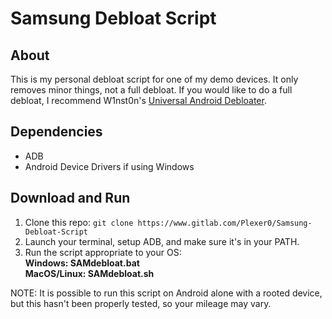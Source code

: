 # Samsung Debloat Script

## About
This is my personal debloat script for one of my demo devices. It only removes minor things, not a full debloat. If you would like to do a full debloat, I recommend W1nst0n's [Universal Android Debloater](https://github.com/0x192/universal-android-debloater).

## Dependencies
* ADB
* Android Device Drivers if using Windows

## Download and Run
1. Clone this repo: `git clone https://www.gitlab.com/Plexer0/Samsung-Debloat-Script`
2. Launch your terminal, setup ADB, and make sure it's in your PATH.
3. Run the script appropriate to your OS: <br>
**Windows: SAMdebloat.bat** <br>
**MacOS/Linux: SAMdebloat.sh**

NOTE: It is possible to run this script on Android alone with a rooted device, but this hasn't been properly tested, so your mileage may vary.
